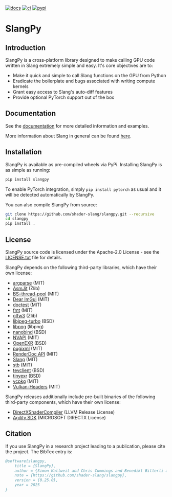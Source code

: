 [![docs][1]][2] [![ci][3]][4] [![pypi][5]][6]

# SlangPy

[1]: https://readthedocs.org/projects/slangpy/badge/?version=latest
[2]: https://slangpy.readthedocs.io/en/latest/
[3]: https://github.com/shader-slang/slangpy/actions/workflows/ci.yml/badge.svg
[4]: https://github.com/shader-slang/slangpy/actions/workflows/ci.yml
[5]: https://img.shields.io/pypi/v/slangpy.svg?color=green
[6]: https://pypi.org/pypi/slangpy

## Introduction

SlangPy is a cross-platform library designed to make calling GPU code written in Slang extremely simple and easy. It's core objectives are to:
- Make it quick and simple to call Slang functions on the GPU from Python
- Eradicate the boilerplate and bugs associated with writing compute kernels
- Grant easy access to Slang's auto-diff features
- Provide optional PyTorch support out of the box

## Documentation

See the [documentation][2] for more detailed information and examples.

More information about Slang in general can be found [here](https://shader-slang.com).

## Installation

SlangPy is available as pre-compiled wheels via PyPi. Installing SlangPy is as simple as running:

```bash
pip install slangpy
```

To enable PyTorch integration, simply ``pip install pytorch`` as usual and it will be detected automatically by SlangPy.

You can also compile SlangPy from source:

```bash
git clone https://github.com/shader-slang/slangpy.git --recursive
cd slangpy
pip install .
```

## License

SlangPy source code is licensed under the Apache-2.0 License - see the [LICENSE.txt](LICENSE.txt) file for details.

SlangPy depends on the following third-party libraries, which have their own license:

- [argparse](https://github.com/p-ranav/argparse) (MIT)
- [AsmJit](https://github.com/asmjit/asmjit) (Zlib)
- [BS::thread-pool](https://github.com/bshoshany/thread-pool) (MIT)
- [Dear ImGui](https://github.com/ocornut/imgui) (MIT)
- [doctest](https://github.com/doctest/doctest) (MIT)
- [fmt](https://fmt.dev/latest/index.html) (MIT)
- [glfw3](https://www.glfw.org/) (Zlib)
- [libjpeg-turbo](https://libjpeg-turbo.org/) (BSD)
- [libpng](http://www.libpng.org/pub/png/libpng.html) (libpng)
- [nanobind](https://github.com/wjakob/nanobind) (BSD)
- [NVAPI](https://github.com/NVIDIA/nvapi) (MIT)
- [OpenEXR](https://openexr.com/en/latest/) (BSD)
- [pugixml](https://pugixml.org/) (MIT)
- [RenderDoc API](https://github.com/baldurk/renderdoc) (MIT)
- [Slang](https://github.com/shader-slang/slang) (MIT)
- [stb](https://github.com/nothings/stb) (MIT)
- [tevclient](https://github.com/skallweitNV/tevclient) (BSD)
- [tinyexr](https://github.com/syoyo/tinyexr) (BSD)
- [vcpkg](https://vcpkg.io/en/) (MIT)
- [Vulkan-Headers](https://github.com/KhronosGroup/Vulkan-Headers) (MIT)

SlangPy releases additionally include pre-built binaries of the following third-party components, which have their own license:

- [DirectXShaderCompiler](https://github.com/microsoft/DirectXShaderCompiler) (LLVM Release License)
- [Agility SDK](https://devblogs.microsoft.com/directx/directx12agility) (MICROSOFT DIRECTX License)

## Citation

If you use SlangPy in a research project leading to a publication, please cite the project. The BibTex entry is:

```bibtex
@software{slangpy,
    title = {SlangPy},
    author = {Simon Kallweit and Chris Cummings and Benedikt Bitterli and Sai Bangaru and Yong He},
    note = {https://github.com/shader-slang/slangpy},
    version = {0.25.0},
    year = 2025
}
```
